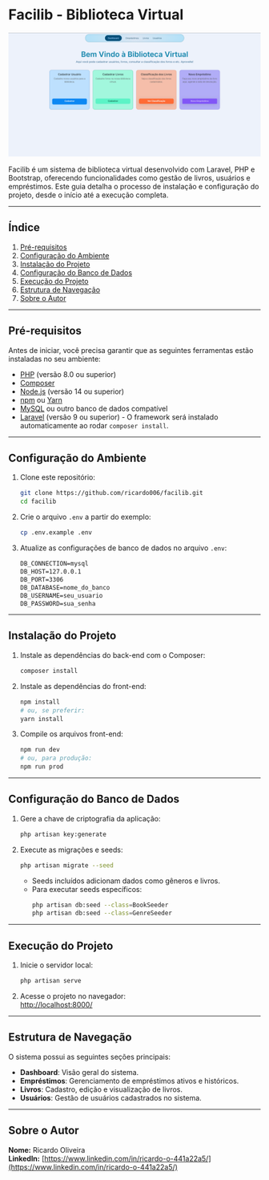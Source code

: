 # Facilib - Biblioteca Virtual

![Dashboard](public/images/dashboard.png)

Facilib é um sistema de biblioteca virtual desenvolvido com Laravel, PHP e Bootstrap, oferecendo funcionalidades como gestão de livros, usuários e empréstimos. Este guia detalha o processo de instalação e configuração do projeto, desde o início até a execução completa.

---

## Índice

1. [Pré-requisitos](#pré-requisitos)  
2. [Configuração do Ambiente](#configuração-do-ambiente)  
3. [Instalação do Projeto](#instalação-do-projeto)  
4. [Configuração do Banco de Dados](#configuração-do-banco-de-dados)  
5. [Execução do Projeto](#execução-do-projeto)  
6. [Estrutura de Navegação](#estrutura-de-navegação)  
7. [Sobre o Autor](#sobre-o-autor)  

---

## Pré-requisitos

Antes de iniciar, você precisa garantir que as seguintes ferramentas estão instaladas no seu ambiente:

- [PHP](https://www.php.net/downloads) (versão 8.0 ou superior)  
- [Composer](https://getcomposer.org/download/)  
- [Node.js](https://nodejs.org/) (versão 14 ou superior)  
- [npm](https://www.npmjs.com/) ou [Yarn](https://yarnpkg.com/)  
- [MySQL](https://www.mysql.com/downloads/) ou outro banco de dados compatível  
- [Laravel](https://laravel.com/) (versão 9 ou superior) - O framework será instalado automaticamente ao rodar `composer install`.  

---

## Configuração do Ambiente

1. Clone este repositório:  
   ```bash
   git clone https://github.com/ricardo006/facilib.git
   cd facilib
   ```

2. Crie o arquivo `.env` a partir do exemplo:  
   ```bash
   cp .env.example .env
   ```

3. Atualize as configurações de banco de dados no arquivo `.env`:  
   ```env
   DB_CONNECTION=mysql
   DB_HOST=127.0.0.1
   DB_PORT=3306
   DB_DATABASE=nome_do_banco
   DB_USERNAME=seu_usuario
   DB_PASSWORD=sua_senha
   ```

---

## Instalação do Projeto

1. Instale as dependências do back-end com o Composer:  
   ```bash
   composer install
   ```

2. Instale as dependências do front-end:  
   ```bash
   npm install
   # ou, se preferir:
   yarn install
   ```

3. Compile os arquivos front-end:  
   ```bash
   npm run dev
   # ou, para produção:
   npm run prod
   ```

---

## Configuração do Banco de Dados

1. Gere a chave de criptografia da aplicação:  
   ```bash
   php artisan key:generate
   ```

2. Execute as migrações e seeds:  
   ```bash
   php artisan migrate --seed
   ```

   - Seeds incluídos adicionam dados como gêneros e livros.  
   - Para executar seeds específicos:  
     ```bash
     php artisan db:seed --class=BookSeeder
     php artisan db:seed --class=GenreSeeder
     ```

---

## Execução do Projeto

1. Inicie o servidor local:  
   ```bash
   php artisan serve
   ```

2. Acesse o projeto no navegador:  
   [http://localhost:8000/](http://localhost:8000/)

---

## Estrutura de Navegação

O sistema possui as seguintes seções principais:

- **Dashboard**: Visão geral do sistema.  
- **Empréstimos**: Gerenciamento de empréstimos ativos e históricos.  
- **Livros**: Cadastro, edição e visualização de livros.  
- **Usuários**: Gestão de usuários cadastrados no sistema.  

---

## Sobre o Autor

**Nome:** Ricardo Oliveira  
**LinkedIn:** [https://www.linkedin.com/in/ricardo-o-441a22a5/](https://www.linkedin.com/in/ricardo-o-441a22a5/)
